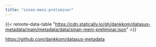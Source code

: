 ```yaml
---
title: "sinan-meni-preliminar"
---
```


{{< remote-data-table "https://cdn.statically.io/gh/dankkom/datasus-metadata/main/metadata/data/sinan-meni-preliminar.json" >}}

https://github.com/dankkom/datasus-metadata
